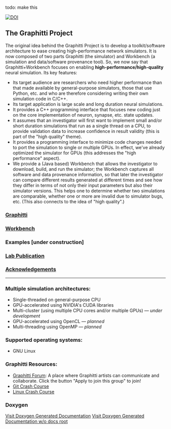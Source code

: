 todo: make this


[![DOI](https://zenodo.org/badge/6034062.svg)](https://zenodo.org/badge/latestdoi/6034062)
## The Graphitti Project

The original idea behind the Graphitti Project is to develop a toolkit/software architecture to ease creating high-performance network simulators. It is now composed of two parts Graphitti (the simulator) and Workbench (a simulation and data/software provenance tool). So, we now say that Graphitti+Workbench focuses on enabling **high-performance/high-quality** neural simulation. Its key features:
- Its target audience are researchers who need higher performance than that made available by general-purpose simulators, those that use Python, etc. and who are therefore considering writing their own simulation code in C/C++.
- Its target application is large scale and long duration neural simulations.
- It provides a C++ programming interface that focuses new coding just on the core implementation of neuron, synapse, etc. state updates.
- It assumes that an investigator will first want to implement small and/or short duration simulations that run as a single thread on a CPU, to provide validation data to increase confidence in result validity (this is part of the "high quality" theme).
- It provides a programming interface to minimize code changes needed to port the simulation to single or multiple GPUs. In effect, we've already optimized the simulator for GPUs (this addresses the "high performance" aspect).
- We provide a (Java based) Workbench that allows the investigator to download, build, and run the simulator; the Workbench captures all software and data provenance information, so that later the investigator can compare different results generated at different times and see how they differ in terms of not only their input parameters but also their simulator versions. This helps one to determine whether two simulations are comparable, whether one or more are invalid due to simulator bugs, etc. (This also connects to the idea of "high quality".)

### [Graphitti](00_index.md)

### [Workbench](workbench_index)


### Examples [under construction]

### [Lab Publication](lab-publication) 

### [Acknowledgements](docs/_Info/acknowledgements.md)

---------
### Multiple simulation architectures:

- Single-threaded on general-purpose CPU
- GPU-accelerated using NVIDIA's CUDA libraries
- Multi-cluster (using multiple CPU cores and/or multiple GPUs) — *under development*
- GPU-accelerated using OpenCL — *planned*
- Multi-threading using OpenMP — *planned*

### Supported operating systems:

- GNU Linux

### Graphitti Resources:

- [Graphitti Forum]([https://groups.google.com/forum/#!forum/uwb-graphitti](https://groups.google.com/forum/#!forum/uwb-braingrid)): A place where Graphitti artists can communicate and collaborate. Click the button "Apply to join this group" to join!
- [Git Crash Course](https://github.com/UWB-Biocomputing/BrainGrid/wiki/Git-Crash-Course)
- [Linux Crash Course](https://github.com/UWB-Biocomputing/BrainGrid/wiki/Linux-Crash-Course)


### Doxygen 

[Visit Doxygen Generated Documentation](docs/Doxygen/html/index.html)
[Visit Doxygen Generated Documentation w/o docs root](Doxygen/html/index.html)
